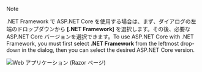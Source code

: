   > [!NOTE]
  > <span data-ttu-id="c0ceb-101">.NET Framework で ASP.NET Core を使用する場合は、まず、ダイアログの左端のドロップダウンから **[.NET Framework]** を選択します。その後、必要な ASP.NET Core バージョンを選択できます。</span><span class="sxs-lookup"><span data-stu-id="c0ceb-101">To use ASP.NET Core with .NET Framework, you must first select **.NET Framework** from the leftmost drop-down in the dialog, then you can select the desired ASP.NET Core version.</span></span>

  ![Web アプリケーション (Razor ページ)](../tutorials/razor-pages/razor-pages-start/_static/np2.png)